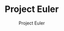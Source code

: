 ---
title: "Project Euler"
description: "Mathematical and computational problems requiring programming and problem-solving skills."
topic: "Practice & Challenges"
category: practice
author: "Project Euler"
url: "https://projecteuler.net/"
tags: ["mathematics", "algorithms", "problem-solving"]
difficulty: intermediate
format: platform
estimatedTime: "Variable"
license: "Proprietary"
isFree: true
isOpenSource: false
publishedAt: 2025-10-16
featured: false
---